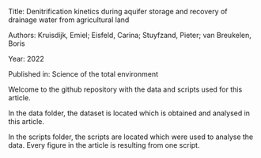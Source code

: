 Title: Denitrification kinetics during aquifer storage and recovery of drainage
water from agricultural land

Authors: Kruisdijk, Emiel; Eisfeld, Carina; Stuyfzand, Pieter; van Breukelen, Boris

Year: 2022

Published in: Science of the total environment

Welcome to the github repository with the data and scripts used for this article.

In the data folder, the dataset is located which is obtained and analysed in this article. 

In the scripts folder, the scripts are located which were used to analyse the data. Every figure in the article is resulting from one script.
